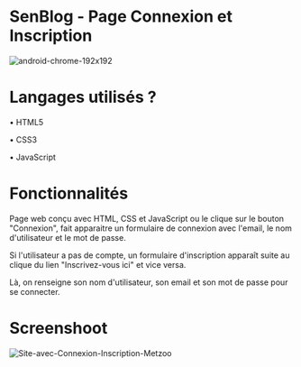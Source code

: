 # SenBlog - Page Connexion et Inscription
![android-chrome-192x192](https://user-images.githubusercontent.com/129201720/228561688-197b11d9-1a05-44b0-b890-186598549901.png)
# Langages utilisés ?
• HTML5

• CSS3

• JavaScript
# Fonctionnalités
Page web conçu avec HTML, CSS et JavaScript ou le clique sur le bouton "Connexion", fait apparaitre un formulaire de connexion avec l'email, le nom d'utilisateur et le mot de passe.

Si l'utilisateur a pas de compte, un formulaire d'inscription apparaît suite au clique du lien "Inscrivez-vous ici" et vice versa.

Là, on renseigne son nom d'utilisateur, son email et son mot de passe pour se connecter.
# Screenshoot
![Site-avec-Connexion-Inscription-Metzoo](https://user-images.githubusercontent.com/129201720/228562005-ccea7a00-f74f-4f00-a3fe-60d049e162bf.png)
